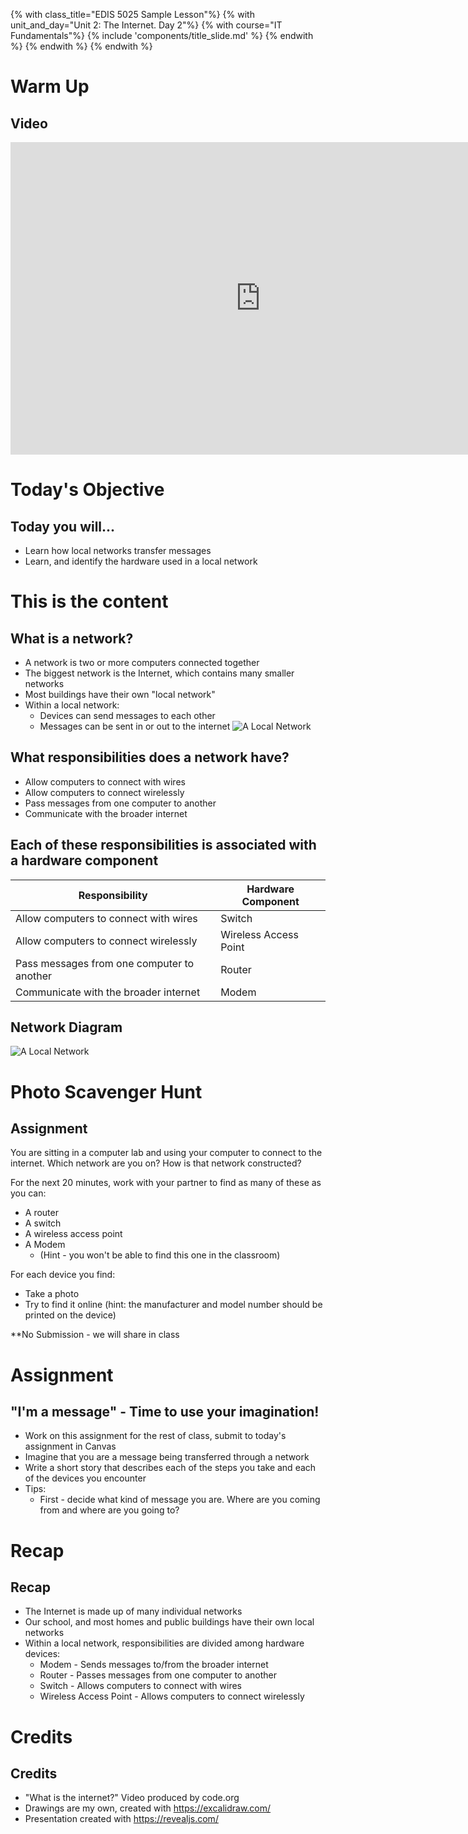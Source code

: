 {% with class_title="EDIS 5025 Sample Lesson"%}
{% with unit_and_day="Unit 2: The Internet. Day 2"%}
{% with course="IT Fundamentals"%}
{% include 'components/title_slide.md' %}
{% endwith %}
{% endwith %}
{% endwith %}

# Warm Up

## Video
<iframe width="800" height="500" src="https://www.youtube.com/embed/Dxcc6ycZ73M" title="YouTube video player" frameborder="0" allow="accelerometer; autoplay; clipboard-write; encrypted-media; gyroscope; picture-in-picture; web-share" allowfullscreen></iframe>


# Today's Objective

## Today you will...
- Learn how local networks transfer messages
- Learn, and identify the hardware used in a local network

# This is the content

## What is a network?
- A network is two or more computers connected together
- The biggest network is the Internet, which contains many smaller networks
- Most buildings have their own "local network"
- Within a local network:
	- Devices can send messages to each other
	- Messages can be sent in or out to the internet
![A Local Network](../images/Local_Network.png)


## What responsibilities does a network have?
- Allow computers to connect with wires
- Allow computers to connect wirelessly
- Pass messages from one computer to another
- Communicate with the broader internet

## Each of these responsibilities is associated with a hardware component

| Responsibility | Hardware Component |
| --- | --- |
| Allow computers to connect with wires | Switch |
| Allow computers to connect wirelessly | Wireless Access Point |
| Pass messages from one computer to another | Router |
| Communicate with the broader internet | Modem |

## Network Diagram
![A Local Network](../images/Local_Network_Detail.png)

# Photo Scavenger Hunt

## Assignment
You are sitting in a computer lab and using your computer to connect to the internet. Which network are you on? How is that network constructed?

For the next 20 minutes, work with your partner to find as many of these as you can:
- A router
- A switch
- A wireless access point
- A Modem
	- (Hint - you won't be able to find this one in the classroom)

For each device you find:
- Take a photo
- Try to find it online (hint: the manufacturer and model number should be printed on the device)

**No Submission - we will share in class

# Assignment

## "I'm a message" - Time to use your imagination!
- Work on this assignment for the rest of class, submit to today's assignment in Canvas
- Imagine that you are a message being transferred through a network
- Write a short story that describes each of the steps you take and each of the devices you encounter
- Tips:
	- First - decide what kind of message you are. Where are you coming from and where are you going to?

# Recap

## Recap

- The Internet is made up of many individual networks
- Our school, and most homes and public buildings have their own local networks
- Within a local network, responsibilities are divided among hardware devices:
	- Modem - Sends messages to/from the broader internet
	- Router - Passes messages from one computer to another
	- Switch - Allows computers to connect with wires
	- Wireless Access Point - Allows computers to connect wirelessly

# Credits

## Credits

- "What is the internet?" Video produced by code.org
- Drawings are my own, created with https://excalidraw.com/
- Presentation created with https://revealjs.com/
